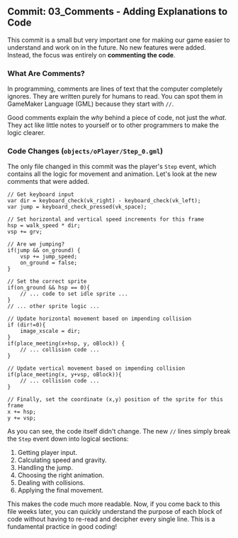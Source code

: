 ## Commit: 03_Comments - Adding Explanations to Code

This commit is a small but very important one for making our game easier to understand and work on in the future. No new features were added. Instead, the focus was entirely on **commenting the code**.

### What Are Comments?

In programming, comments are lines of text that the computer completely ignores. They are written purely for humans to read. You can spot them in GameMaker Language (GML) because they start with `//`.

Good comments explain the *why* behind a piece of code, not just the *what*. They act like little notes to yourself or to other programmers to make the logic clearer.

### Code Changes (`objects/oPlayer/Step_0.gml`)

The only file changed in this commit was the player's `Step` event, which contains all the logic for movement and animation. Let's look at the new comments that were added.

```gml
// Get keyboard input
var dir = keyboard_check(vk_right) - keyboard_check(vk_left);
var jump = keyboard_check_pressed(vk_space);

// Set horizontal and vertical speed increments for this frame
hsp = walk_speed * dir;
vsp += grv;

// Are we jumping?
if(jump && on_ground) {
	vsp += jump_speed;
	on_ground = false;	
}

// Set the correct sprite
if(on_ground && hsp == 0){
    // ... code to set idle sprite ...
}
// ... other sprite logic ...

// Update horizontal movement based on impending collision
if (dir!=0){
	image_xscale = dir;
}
if(place_meeting(x+hsp, y, oBlock)) {
    // ... collision code ...
}

// Update vertical movement based on impending collision
if(place_meeting(x, y+vsp, oBlock)){
    // ... collision code ...
}

// Finally, set the coordinate (x,y) position of the sprite for this frame
x += hsp;
y += vsp;
```

As you can see, the code itself didn't change. The new `//` lines simply break the `Step` event down into logical sections:
1.  Getting player input.
2.  Calculating speed and gravity.
3.  Handling the jump.
4.  Choosing the right animation.
5.  Dealing with collisions.
6.  Applying the final movement.

This makes the code much more readable. Now, if you come back to this file weeks later, you can quickly understand the purpose of each block of code without having to re-read and decipher every single line. This is a fundamental practice in good coding!

